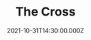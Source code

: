 ---
video:
  type: vimeo
  id: 641219002
speaker:
  permalink: kelvin-nygren
  name: Kelvin Nygren
title: The Cross
image: https://i.imgur.com/aaEUzHq.png
date: 2021-10-31T14:30:00.000Z
---